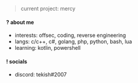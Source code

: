 > current project: mercy

#### ? about me
- interests: offsec, coding, reverse engineering
- langs: c/c++, c#, golang, php, python, bash, lua
- learning: kotlin, powershell

#### ! socials
- discord: tekish#2007
